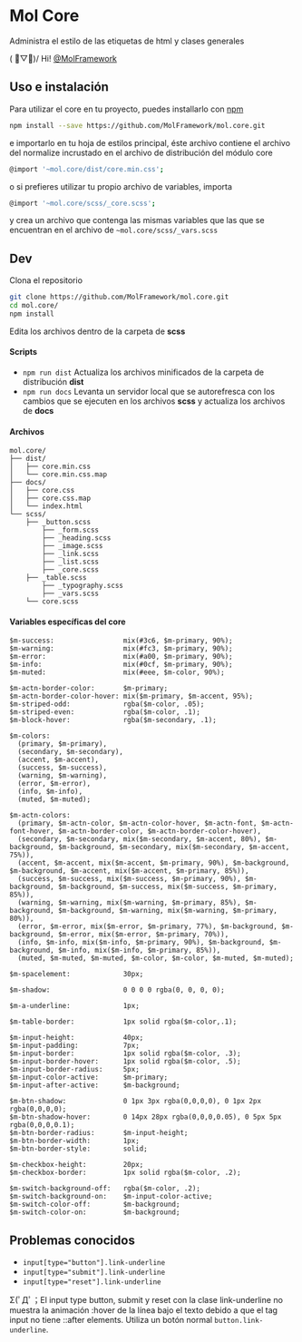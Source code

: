 # Mol Core
Administra el estilo de las etiquetas de html y clases generales

( ﾟ▽ﾟ)/ Hi! [@MolFramework](https://twitter.com/MolFramework)


## Uso e instalación
Para utilizar el core en tu proyecto, puedes installarlo con [npm](https://www.npmjs.com/)
```sh
npm install --save https://github.com/MolFramework/mol.core.git
```
e importarlo en tu hoja de estilos principal, éste archivo contiene el archivo del normalize incrustado en el archivo de distribución del módulo core
```sh
@import '~mol.core/dist/core.min.css';
```
o si prefieres utilizar tu propio archivo de variables, importa
```sh
@import '~mol.core/scss/_core.scss';
```
y crea un archivo que contenga las mismas variables que las que se encuentran en
el archivo de `~mol.core/scss/_vars.scss`


## Dev
Clona el repositorio
```sh
git clone https://github.com/MolFramework/mol.core.git
cd mol.core/
npm install
```
Edita los archivos dentro de la carpeta de **scss**

#### Scripts
- `npm run dist` Actualiza los archivos minificados de la carpeta de distribución **dist**
- `npm run docs` Levanta un servidor local que se autorefresca con los cambios que se ejecuten en los archivos **scss** y actualiza los archivos de **docs**

#### Archivos
```text
mol.core/
├── dist/
│   ├── core.min.css
│   └── core.min.css.map
├── docs/
│   ├── core.css
│   ├── core.css.map
│   └── index.html
└── scss/
    ├── _button.scss
		├── _form.scss
		├── _heading.scss
		├── _image.scss
		├── _link.scss
		├── _list.scss
		├── _core.scss
    ├── _table.scss
		├── _typography.scss
		├── _vars.scss
    └── core.scss
```

#### Variables específicas del core
```text
$m-success:                 mix(#3c6, $m-primary, 90%);
$m-warning:                 mix(#fc3, $m-primary, 90%);
$m-error:                   mix(#a00, $m-primary, 90%);
$m-info:                    mix(#0cf, $m-primary, 90%);
$m-muted:                   mix(#eee, $m-color, 90%);

$m-actn-border-color:       $m-primary;
$m-actn-border-color-hover: mix($m-primary, $m-accent, 95%);
$m-striped-odd:             rgba($m-color, .05);
$m-striped-even:            rgba($m-color, .1);
$m-block-hover:             rgba($m-secondary, .1);

$m-colors:
  (primary, $m-primary),
  (secondary, $m-secondary),
  (accent, $m-accent),
  (success, $m-success),
  (warning, $m-warning),
  (error, $m-error),
  (info, $m-info),
  (muted, $m-muted);

$m-actn-colors:
  (primary, $m-actn-color, $m-actn-color-hover, $m-actn-font, $m-actn-font-hover, $m-actn-border-color, $m-actn-border-color-hover),
  (secondary, $m-secondary, mix($m-secondary, $m-accent, 80%), $m-background, $m-background, $m-secondary, mix($m-secondary, $m-accent, 75%)),
  (accent, $m-accent, mix($m-accent, $m-primary, 90%), $m-background, $m-background, $m-accent, mix($m-accent, $m-primary, 85%)),
  (success, $m-success, mix($m-success, $m-primary, 90%), $m-background, $m-background, $m-success, mix($m-success, $m-primary, 85%)),
  (warning, $m-warning, mix($m-warning, $m-primary, 85%), $m-background, $m-background, $m-warning, mix($m-warning, $m-primary, 80%)),
  (error, $m-error, mix($m-error, $m-primary, 77%), $m-background, $m-background, $m-error, mix($m-error, $m-primary, 70%)),
  (info, $m-info, mix($m-info, $m-primary, 90%), $m-background, $m-background, $m-info, mix($m-info, $m-primary, 85%)),
  (muted, $m-muted, $m-muted, $m-color, $m-color, $m-muted, $m-muted);

$m-spacelement:             30px;

$m-shadow:                  0 0 0 0 rgba(0, 0, 0, 0);

$m-a-underline:             1px;

$m-table-border:            1px solid rgba($m-color,.1);

$m-input-height:            40px;
$m-input-padding:           7px;
$m-input-border:            1px solid rgba($m-color, .3);
$m-input-border-hover:      1px solid rgba($m-color, .5);
$m-input-border-radius:     5px;
$m-input-color-active:      $m-primary;
$m-input-after-active:      $m-background;

$m-btn-shadow:              0 1px 3px rgba(0,0,0,0), 0 1px 2px rgba(0,0,0,0);
$m-btn-shadow-hover:        0 14px 28px rgba(0,0,0,0.05), 0 5px 5px rgba(0,0,0,0.1);
$m-btn-border-radius:       $m-input-height;
$m-btn-border-width:        1px;
$m-btn-border-style:        solid;

$m-checkbox-height:         20px;
$m-checkbox-border:         1px solid rgba($m-color, .2);

$m-switch-background-off:   rgba($m-color, .2);
$m-switch-background-on:    $m-input-color-active;
$m-switch-color-off:        $m-background;
$m-switch-color-on:         $m-background;
```


## Problemas conocidos

- `input[type="button"].link-underline`
- `input[type="submit"].link-underline`
- `input[type="reset"].link-underline`

Σ(ﾟДﾟ；El input type button, submit y reset con la clase link-underline no muestra la animación :hover de la línea bajo el texto debido a que el tag input no tiene ::after elements. Utiliza un botón normal `button.link-underline`.
